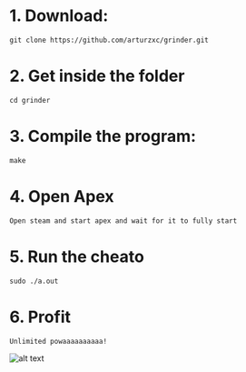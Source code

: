 # 1. Download:
```
git clone https://github.com/arturzxc/grinder.git
```

# 2. Get inside the folder
```
cd grinder
```

# 3. Compile the program:
```
make
```

# 4. Open Apex
```
Open steam and start apex and wait for it to fully start
```

# 5. Run the cheato
```
sudo ./a.out
```

# 6. Profit
```
Unlimited powaaaaaaaaaa!
```
![alt text](https://cdn.vox-cdn.com/thumbor/PYVJRRXPhua4a3I2X3n49AIgPZw=/1400x1050/filters:format(jpeg)/cdn.vox-cdn.com/uploads/chorus_asset/file/19542877/star_wars6_movie_screencaps.com_13433.jpg)
